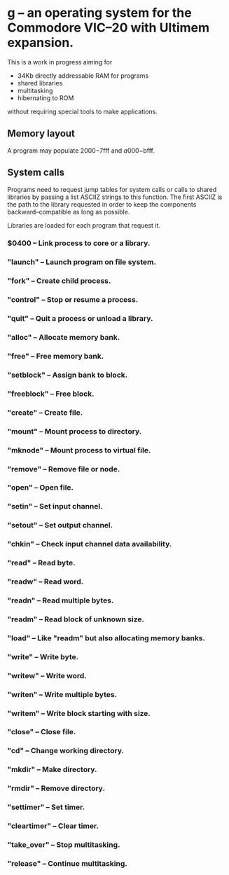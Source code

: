 # g – an operating system for the Commodore VIC–20 with Ultimem expansion.

This is a work in progress aiming for

* 34Kb directly addressable RAM for programs
* shared libraries
* multitasking
* hibernating to ROM

without requiring special tools to make applications.

## Memory layout

A program may populate $2000-$7fff and $a000-$bfff.

## System calls


Programs need to request jump tables for system calls or calls to shared
libraries by passing a list ASCIIZ strings to this function.
The first ASCIIZ is the path to the library requested in order to keep the
components backward–compatible as long as possible.

Libraries are loaded for each program that request it.

### $0400 – Link process to core or a library.
### "launch" – Launch program on file system.
### "fork" – Create child process.
### "control" – Stop or resume a process.
### "quit" – Quit a process or unload a library.

### "alloc" – Allocate memory bank.
### "free" – Free memory bank.
### "setblock" – Assign bank to block.
### "freeblock" – Free block.

### "create" – Create file.
### "mount" – Mount process to directory.
### "mknode" – Mount process to virtual file.
### "remove" – Remove file or node.
### "open" – Open file.
### "setin" – Set input channel.
### "setout" – Set output channel.
### "chkin" – Check input channel data availability.
### "read" – Read byte.
### "readw" – Read word.
### "readn" – Read multiple bytes.
### "readm" – Read block of unknown size.
### "load" – Like "readm" but also allocating memory banks.
### "write" – Write byte.
### "writew" – Write word.
### "writen" – Write multiple bytes.
### "writem" – Write block starting with size.
### "close" – Close file.

### "cd" – Change working directory.
### "mkdir" – Make directory.
### "rmdir" – Remove directory.

### "settimer" – Set timer.
### "cleartimer" – Clear timer.

### "take_over" – Stop multitasking.
### "release" – Continue multitasking.
